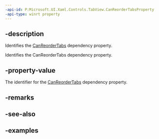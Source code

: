 ```yaml
---
-api-id: P:Microsoft.UI.Xaml.Controls.TabView.CanReorderTabsProperty
-api-type: winrt property
---
```


## -description

Identifies the [CanReorderTabs](tabview_canreordertabs.md) dependency property.

Identifies the CanReorderTabs dependency property.

## -property-value

The identifier for the [CanReorderTabs](tabview_canreordertabs.md) dependency property.

## -remarks

## -see-also

## -examples

